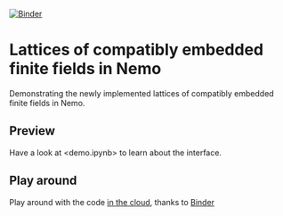 [![Binder](https://mybinder.org/badge.svg)](https://mybinder.org/v2/gh/erou/Nemo-embeddings-demo/master?filepath=demo.ipynb)

# Lattices of compatibly embedded finite fields in Nemo

Demonstrating the newly implemented lattices of compatibly embedded
finite fields in Nemo.

## Preview

Have a look at <demo.ipynb> to learn about the interface.

## Play around

Play around with the code [in the
cloud](https://mybinder.org/v2/gh/erou/Nemo-embeddings-demo/master?filepath=demo.ipynb),
thanks to
[Binder](https://mybinder.org/v2/gh/erou/Nemo-embeddings-demo/master?filepath=demo.ipynb)
